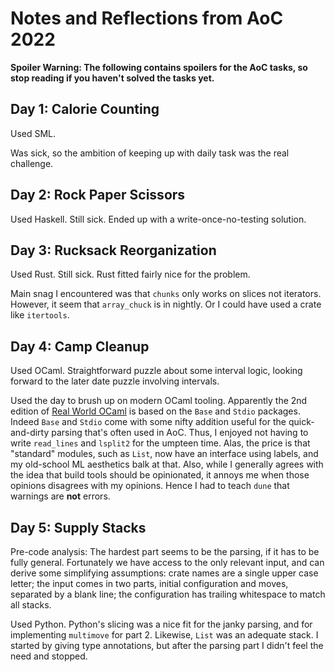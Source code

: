 Notes and Reflections from AoC 2022
===================================

**Spoiler Warning: The following contains spoilers for the AoC tasks,
so stop reading if you haven't solved the tasks yet.**


Day 1: Calorie Counting
-----------------------

Used SML.

Was sick, so the ambition of keeping up with daily task was the real
challenge.


Day 2: Rock Paper Scissors
--------------------------

Used Haskell. Still sick. Ended up with a write-once-no-testing solution.


Day 3: Rucksack Reorganization
------------------------------

Used Rust. Still sick. Rust fitted fairly nice for the problem. 

Main snag I encountered was that `chunks` only works on slices not
iterators. However, it seem that `array_chuck` is in nightly. Or I
could have used a crate like `itertools`.


Day 4: Camp Cleanup
-------------------

Used OCaml. Straightforward puzzle about some interval logic, looking
forward to the later date puzzle involving intervals.

Used the day to brush up on modern OCaml tooling. Apparently the 2nd
edition of [Real World OCaml](https://dev.realworldocaml.org/) is
based on the `Base` and `Stdio` packages. Indeed `Base` and `Stdio`
come with some nifty addition useful for the quick-and-dirty parsing
that's often used in AoC. Thus, I enjoyed not having to write
`read_lines` and `lsplit2` for the umpteen time. Alas, the price is
that "standard" modules, such as `List`, now have an interface using
labels, and my old-school ML aesthetics balk at that. Also, while I
generally agrees with the idea that build tools should be opinionated,
it annoys me when those opinions disagrees with my opinions. Hence I
had to teach `dune` that warnings are **not** errors.


Day 5: Supply Stacks
--------------------

Pre-code analysis: The hardest part seems to be the parsing, if it has
to be fully general. Fortunately we have access to the only relevant
input, and can derive some simplifying assumptions: crate names are a
single upper case letter; the input comes in two parts, initial
configuration and moves, separated by a blank line; the configuration
has trailing whitespace to match all stacks.

Used Python. Python's slicing was a nice fit for the janky parsing,
and for implementing `multimove` for part 2. Likewise, `List` was an
adequate stack. I started by giving type annotations, but after the
parsing part I didn't feel the need and stopped.
